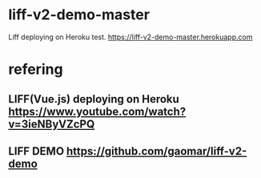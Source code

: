 # liff-v2-demo-master
Liff deploying on Heroku test.
https://liff-v2-demo-master.herokuapp.com

# refering 

## LIFF(Vue.js) deploying on Heroku https://www.youtube.com/watch?v=3ieNByVZcPQ

## LIFF DEMO https://github.com/gaomar/liff-v2-demo

